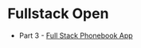 # Fullstack Open

- Part 3 - [Full Stack Phonebook App](https://fullstack-phonebook-8ifv.onrender.com)

